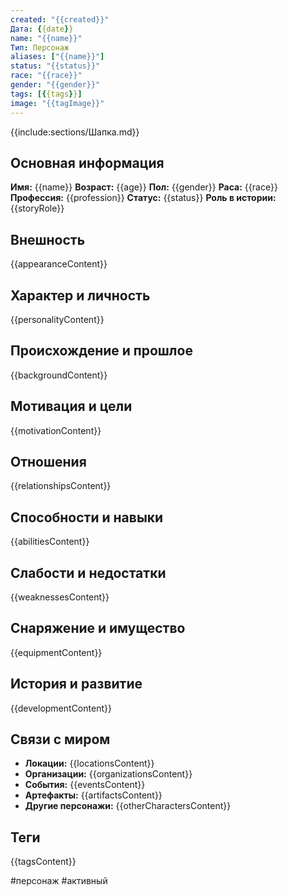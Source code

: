 ```yaml
---
created: "{{created}}"
Дата: {{date}}
name: "{{name}}"
Тип: Персонаж
aliases: ["{{name}}"]
status: "{{status}}"
race: "{{race}}"
gender: "{{gender}}"
tags: [{{tags}}]
image: "{{tagImage}}"
---
```


{{include:sections/Шапка.md}}


## Основная информация
**Имя:** {{name}}
**Возраст:** {{age}}
**Пол:** {{gender}}
**Раса:** {{race}}
**Профессия:** {{profession}}
**Статус:** {{status}}
**Роль в истории:** {{storyRole}}

## Внешность
{{appearanceContent}}

## Характер и личность
{{personalityContent}}

## Происхождение и прошлое
{{backgroundContent}}

## Мотивация и цели
{{motivationContent}}

## Отношения
{{relationshipsContent}}

## Способности и навыки
{{abilitiesContent}}

## Слабости и недостатки
{{weaknessesContent}}

## Снаряжение и имущество
{{equipmentContent}}

## История и развитие
{{developmentContent}}

## Связи с миром
- **Локации:** {{locationsContent}}
- **Организации:** {{organizationsContent}}
- **События:** {{eventsContent}}
- **Артефакты:** {{artifactsContent}}
- **Другие персонажи:** {{otherCharactersContent}}

## Теги
{{tagsContent}}

#персонаж #активный